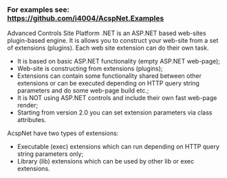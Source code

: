 ### For examples see: https://github.com/i4004/AcspNet.Examples


Advanced Controls Site Platform .NET is an ASP.NET based web-sites plugin-based engine.
It is allows you to construct your web-site from a set of extensions (plugins). Each web site extension can do their own task.

* It is based on basic ASP.NET functionality (empty ASP.NET web-page);
* Web-site is constructing from extensions (plugins);
* Extensions can contain some functionality shared between other extensions or can be executed depending on HTTP query string parameters and do some web-page build etc.;
* It is NOT using ASP.NET controls and include their own fast web-page render;
* Starting from version 2.0 you can set extension parameters via class attributes.

AcspNet have two types of extensions:
* Executable (exec) extensions which can run depending on HTTP query string parameters only;
* Library (lib) extensions which can be used by other lib or exec extensions.
